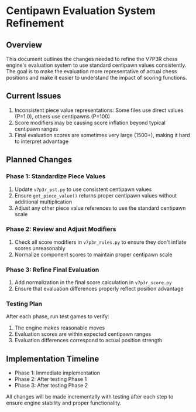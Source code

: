 ﻿# Centipawn Evaluation System Refinement

## Overview
This document outlines the changes needed to refine the V7P3R chess engine's evaluation system to use standard centipawn values consistently. The goal is to make the evaluation more representative of actual chess positions and make it easier to understand the impact of scoring functions.

## Current Issues
1. Inconsistent piece value representations: Some files use direct values (P=1.0), others use centipawns (P=100)
2. Score modifiers may be causing score inflation beyond typical centipawn ranges
3. Final evaluation scores are sometimes very large (1500+), making it hard to interpret advantage

## Planned Changes

### Phase 1: Standardize Piece Values
1. Update `v7p3r_pst.py` to use consistent centipawn values
2. Ensure `get_piece_value()` returns proper centipawn values without additional multiplication
3. Adjust any other piece value references to use the standard centipawn scale

### Phase 2: Review and Adjust Modifiers
1. Check all score modifiers in `v7p3r_rules.py` to ensure they don't inflate scores unreasonably
2. Normalize component scores to maintain proper centipawn scale

### Phase 3: Refine Final Evaluation
1. Add normalization in the final score calculation in `v7p3r_score.py`
2. Ensure that evaluation differences properly reflect position advantage

### Testing Plan
After each phase, run test games to verify:
1. The engine makes reasonable moves
2. Evaluation scores are within expected centipawn ranges
3. Evaluation differences correspond to actual position strength

## Implementation Timeline
- Phase 1: Immediate implementation
- Phase 2: After testing Phase 1
- Phase 3: After testing Phase 2

All changes will be made incrementally with testing after each step to ensure engine stability and proper functionality.
